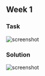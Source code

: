 ## Week 1
### Task
![screenshot](https://i.ibb.co/w4xc6kP/Tasks-1.png)
### Solution
![screenshot](https://i.ibb.co/NmcSFsx/Week-1.jpg)
